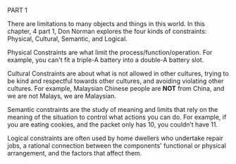 PART 1

There are limitations to many objects and things in this world. In this chapter, 4 part 1, Don Norman explores the four kinds of constraints: Physical, Cultural, Semantic, and Logical.

Physical Constraints are what limit the process/function/operation. For example, you can't fit a triple-A battery into a double-A battery slot.

Cultural Constraints are about what is not allowed in other cultures, trying to be kind and respectful towards other cultures, and avoiding violating other cultures. For example, Malaysian Chinese people are **NOT** from China, and we are not Malays, we are Malaysian.

Semantic constraints are the study of meaning and limits that rely on the meaning of the situation to control what actions you can do. For example, if you are eating cookies, and the packet only has 10, you couldn’t have 11.

Logical constraints are often used by home dwellers who undertake repair jobs, a rational connection between the components' functional or physical arrangement, and the factors that affect them. 


